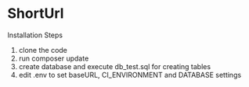 # ShortUrl

Installation Steps
1. clone the code
2. run composer update
3. create database and execute db_test.sql for creating tables
4. edit .env to set baseURL, CI_ENVIRONMENT and DATABASE settings
